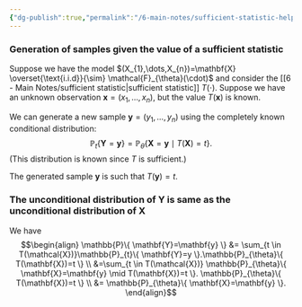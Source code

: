 ```yaml
---
{"dg-publish":true,"permalink":"/6-main-notes/sufficient-statistic-helps-in-generating-pseudo-samples-when-the-observed-sample-values-are-unknown/","tags":["inference","info"]}
---
```


### Generation of samples given the value of a sufficient statistic

Suppose we have the model $(X_{1},\dots,X_{n})=\mathbf{X} \overset{\text{i.i.d}}{\sim} \mathcal{F}_{\theta}(\cdot)$ and consider the [[6 - Main Notes/sufficient statistic\|sufficient statistic]] $T(\cdot)$. Suppose we have an unknown observation $\mathbf{x}=(x_{1},\dots,x_{n})$, but the value $T(\mathbf{x})$ is known. 

We can generate a new sample $\mathbf{y}=(y_{1},\dots,y_{n})$ using the completely known conditional distribution:
$$\mathbb{P}_{t} \{ \mathbf{Y}=\mathbf{y} \}= \mathbb{P}_{\theta}\{ \mathbf{X}=\mathbf{y} \mid T(\mathbf{X})=t \}.$$
(This distribution is known since $T$ is sufficient.)

The generated sample $\mathbf{y}$ is such that $T(\mathbf{y})=t$.
### The unconditional distribution of $\mathbf{Y}$ is same as the unconditional distribution of $\mathbf{X}$

We have
$$\begin{align}
\mathbb{P}\{ \mathbf{Y}=\mathbf{y} \} &= \sum_{t \in T(\mathcal{X})}\mathbb{P}_{t}\{ \mathbf{Y}=y \}.\mathbb{P}_{\theta}\{ T(\mathbf{X})=t \} \\
&=\sum_{t \in T(\mathcal{X})} \mathbb{P}_{\theta}\{ \mathbf{X}=\mathbf{y} \mid T(\mathbf{X})=t \}. \mathbb{P}_{\theta}\{ T(\mathbf{X})=t \} \\
&= \mathbb{P}_{\theta}\{ \mathbf{X}=\mathbf{y} \}.
\end{align}$$
